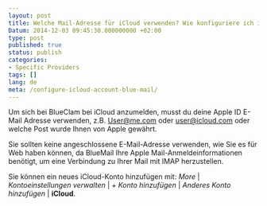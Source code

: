 ```yaml
---
layout: post
title: Welche Mail-Adresse für iCloud verwenden? Wie konfiguriere ich iCloud?
Datum: 2014-12-03 09:45:30.000000000 +02:00
type: post
published: true
status: publish
categories:
- Specific Providers
tags: []
lang: de
meta: /configure-icloud-account-blue-mail/
---
```


Um sich bei BlueClam bei iCloud anzumelden, musst du deine Apple ID E-Mail Adresse verwenden, z.B. [User@me.com](mailto:user@me.com) oder [user@icloud.com](mailto:user@icloud.com) oder welche Post wurde Ihnen von Apple gewährt.

Sie sollten keine angeschlossene E-Mail-Adresse verwenden, wie Sie es für Web haben können, da BlueMail Ihre Apple Mail-Anmeldeinformationen benötigt, um eine Verbindung zu Ihrer Mail mit IMAP herzustellen.

Sie können ein neues iCloud-Konto hinzufügen mit: *More* \| *Kontoeinstellungen verwalten* \| *+ Konto hinzufügen* \| *Anderes Konto hinzufügen* \| **iCloud**.
